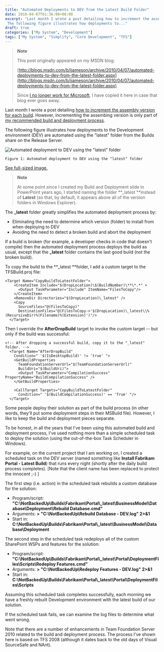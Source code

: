 ```yaml
---
title: "Automated Deployments to DEV from the Latest Build Folder"
date: 2010-04-07T01:36:00+08:00
excerpt: "Last month I wrote a post detailing how to increment the assembly version for each build . However, incrementing the assembing version is only part of my recommended build and deployment process . 
 The following figure illustrates how deployments to..."
draft: true
categories: ["My System", "Development"]
tags: ["My System", "Simplify", "Core Development", "TFS"]
---
```


> **Note**
> 
> 
> 	This post originally appeared on my MSDN blog:  
>   
> 
> 
> [http://blogs.msdn.com/b/jjameson/archive/2010/04/07/automated-deployments-to-dev-from-the-latest-folder.aspx](http://blogs.msdn.com/b/jjameson/archive/2010/04/07/automated-deployments-to-dev-from-the-latest-folder.aspx)
> 
> 
> Since
> 	[I no longer work for Microsoft](/blog/jjameson/2011/09/02/last-day-with-microsoft), I have copied it here in case that blog 
> 	ever goes away.


Last month I wrote a post detailing [how to increment the assembly version for each build](/blog/jjameson/2010/03/25/incrementing-the-assembly-version-for-each-build). However, incrementing  the assembing version is only part of [my 
recommended build and deployment process](/blog/jjameson/2009/09/26/build-and-deployment-overview).

The following figure illustrates how deployments to the Development environment  (DEV) are automated using the "latest" folder from the Builds share on the Release  Server.

![Automated deployment to DEV using the &quot;latest&quot; folder](https://www.technologytoolbox.com/blog/images/www_technologytoolbox_com/blog/jjameson/7/r_4%20-%20Installing%20the%20Beta%201%20version%20to%20TEST.png)
	Figure 1: Automated deployment to DEV using the "latest" folder

[See full-sized image.](/blog/images/www_technologytoolbox_com/blog/jjameson/7/o_4%20-%20Installing%20the%20Beta%201%20version%20to%20TEST.png) 



> **Note**
> 
> 
> 	At some point since I created my Build and Deployment slide in PowerPoint 
> 	years ago, I started naming the folder **\_latest **instead 
> 	of **Latest** (so that, by default, it appears above all of 
> 	the version folders in Windows Explorer).


The **\_latest** folder greatly simplifies the automated deployment  process by:

- Eliminating the need to determine which version (folder) to install from when deploying to DEV
- Avoiding the need to detect a broken build and abort the deployment


If a build is broken (for example, a developer checks in code that doesn't compile)  then the automated deployment process deploys the build as usual, except that the **\_latest** folder contains the last good build (not the broken build).

To copy the build to the **\_latest **folder, I add a custom target  to the TFSBuild.proj file:



    <Target Name="CopyBuildToLatestFolder">
        <CreateItem Include="$(DropLocation)\$(BuildNumber)\**\*.*" >
          <Output TaskParameter="Include" ItemName="FilesToCopy"/>
        </CreateItem>
        <RemoveDir Directories="$(DropLocation)\_latest" />
        <Copy
          SourceFiles="@(FilesToCopy)"
          DestinationFiles="@(FilesToCopy->'$(DropLocation)\_latest\\%(RecursiveDir)%(Filename)%(Extension)')"/>
      </Target>



Then I override the **AfterDropBuild** target to invoke the custom  target -- but only if the build was successful:



    <!-- After dropping a successful build, copy it to the "_latest" folder. -->
      <Target Name="AfterDropBuild"
        Condition=" '$(IsDesktopBuild)' != 'true' ">
        <GetBuildProperties
          TeamFoundationServerUrl="$(TeamFoundationServerUrl)"
          BuildUri="$(BuildUri)">
          <Output TaskParameter="CompilationSuccess" PropertyName="BuildCompilationSuccess" />
        </GetBuildProperties>
    
        <CallTarget Targets="CopyBuildToLatestFolder"
          Condition=" '$(BuildCompilationSuccess)' == 'True' "/>
      </Target>



Some people deploy their solution as part of the build process (in other words,  they'll put some deployment steps in their MSBuild file). However, I like to keep  the build and deployment pieces separate.

To be honest, in all the years that I've been using this automated build and  deployment process, I've used nothing more than a simple scheduled task to deploy  the solution (using the out-of-the-box Task Scheduler in Windows).

For example, on the current project that I am working on, I created a scheduled  task on the DEV server (named something like **Install Fabrikam Portal - Latest 
Build**) that runs every night (shortly after the daily build process completes).  [Note that the client name has been replaced to protect the innocent ;-) ]

The first step (i.e. action) in the scheduled task rebuilds a custom database  for the solution:

- Program/script: **"C:\NotBackedUp\Builds\Fabrikam\Portal\\_latest\BusinessModel\Database\Deployment\Rebuild Database.cmd"**
- Arguments: **&gt; "C:\NotBackedUp\Rebuild Database - DEV.log" 2&gt;&1**
- Start in: **C:\NotBackedUp\Builds\Fabrikam\Portal\\_latest\BusinessModel\Database\Deployment**


The second step in the scheduled task redeploys all of the custom SharePoint  WSPs and features for the solution:

- Program/script: **"C:\NotBackedUp\Builds\Fabrikam\Portal\\_latest\Portal\DeploymentFiles\Scripts\Redeploy Features.cmd"**
- Arguments: **&gt; "C:\NotBackedUp\Redeploy Features - DEV.log" 2&gt;&1**
- Start in: **C:\NotBackedUp\Builds\Fabrikam\Portal\\_latest\Portal\DeploymentFiles\Scripts**


Assuming this scheduled task completes successfully, each morning we have a freshly  rebuilt Development environment with the latest build of our solution.

If the scheduled task fails, we can examine the log files to determine what went  wrong.

Note that there are a number of enhancements in Team Foundation Server 2010 related  to the build and deployment process. The process I've shown here is based on TFS  2008 (although it dates back to the old days of Visual SourceSafe and NAnt).

